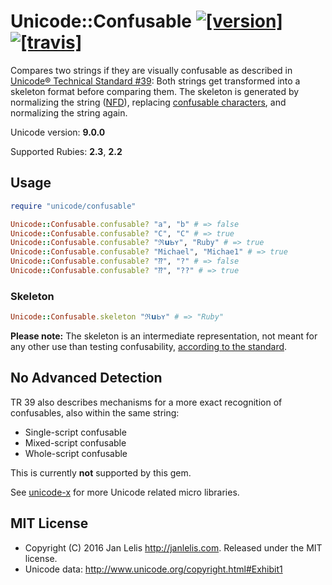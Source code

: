 # Unicode::Confusable [![[version]](https://badge.fury.io/rb/unicode-confusable.svg)](http://badge.fury.io/rb/unicode-confusable)  [![[travis]](https://travis-ci.org/janlelis/unicode-confusable.png)](https://travis-ci.org/janlelis/unicode-confusable)

Compares two strings if they are visually confusable as described in [Unicode® Technical Standard #39](http://www.unicode.org/reports/tr39/#Confusable_Detection): Both strings get transformed into a skeleton format before comparing them. The skeleton is generated by normalizing the string ([NFD](http://unicode.org/reports/tr15/#Norm_Forms)), replacing [confusable characters](ftp://ftp.unicode.org/Public/security/8.0.0/confusables.txt), and normalizing the string again.

Unicode version: **9.0.0**

Supported Rubies: **2.3**, **2.2**

## Usage

```ruby
require "unicode/confusable"

Unicode::Confusable.confusable? "a", "b" # => false
Unicode::Confusable.confusable? "C", "С" # => true
Unicode::Confusable.confusable? "ℜ𝘂ᖯʏ", "Ruby" # => true
Unicode::Confusable.confusable? "Michael", "Michae1" # => true
Unicode::Confusable.confusable? "⁇", "?" # => false
Unicode::Confusable.confusable? "⁇", "??" # => true
```

### Skeleton

```ruby
Unicode::Confusable.skeleton "ℜ𝘂ᖯʏ" # => "Ruby"
```

**Please note:** The skeleton is an intermediate representation, not meant for any other use than testing confusability, [according to the standard](http://www.unicode.org/reports/tr39/#Confusable_Detection).

## No Advanced Detection

TR 39 also describes mechanisms for a more exact recognition of confusables, also within the same string:

- Single-script confusable
- Mixed-script confusable
- Whole-script confusable

This is currently **not** supported by this gem.

See [unicode-x](https://github.com/janlelis/unicode-x) for more Unicode related micro libraries.

## MIT License

- Copyright (C) 2016 Jan Lelis <http://janlelis.com>. Released under the MIT license.
- Unicode data: http://www.unicode.org/copyright.html#Exhibit1
